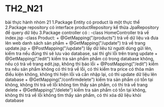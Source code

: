 # TH2_N21
bài thực hành nhóm 21
1.Package Entity có product là một thực thể
2.Package repository có interface productRepository
kế thừa JpaRepository để query dữ liệu
3.Package controller có :
    -class HomeController trả về index.jsp
    -class Product:
        + @GetMapping("/products") trả về dữ liệu và đưa lên web danh sách sản phẩm
        + @GetMapping("/update") trả về trang update.jsp
        + @PostMapping("/update") lấy dữ liêu từ người dùng gửi lên, kiểm tra nếu đúng thì sẽ lưu vào database, sai thì ghi lỗi trên trang update
        + @GetMapping("/edit") kiểm tra sản phẩm phẩm có trong database không, nếu có trả về trang edit.jsp, không thì báo lỗi 
        + @PostMapping("/edit") kiểm tra nếu sản phẩm không có thì trả về lỗi, có thì kiểm tra price có thỏa mãn điều kiện không, 
	không thì hiện lỗi và cần nhập lại, có thì update dữ liệu lên database
        + @GetMapping("/confirmdelete") kiểm tra sản phẩm có tồn tại không, không thì trả về lỗi không tìm thấy sản phẩm, có thì trả về trang delete
        + @GetMapping("/delete") kiểm tra sản phẩm có tồn tại không, không thì trả về lỗi không tìm thấy sản phẩm, có thì xóa dữ liệu khỏi database

